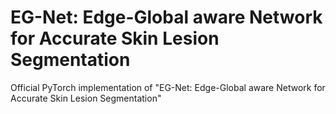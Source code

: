 # EG-Net: Edge-Global aware Network for Accurate Skin Lesion Segmentation
Official PyTorch implementation of "EG-Net: Edge-Global aware Network for Accurate Skin Lesion Segmentation"
